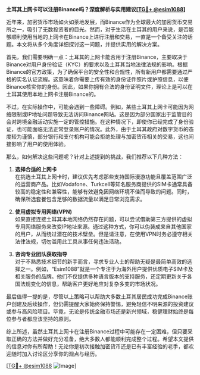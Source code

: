 **土耳其上网卡可以注册Binance吗？深度解析与实用建议[[TG💪+ @esim1088](https://t.me/s/esim1088)]**

近年来，加密货币市场如火如荼地发展，而Binance作为全球最大的加密货币交易所之一，吸引了无数投资者的目光。然而，对于生活在土耳其的用户来说，是否能够顺利使用当地的上网卡在Binance上进行注册和交易，一直是一个备受关注的话题。本文将从多个角度详细探讨这一问题，并提供实用的解决方案。

首先，我们需要明确一点：土耳其的上网卡能否用于注册Binance，主要取决于Binance对用户身份验证（KYC）的要求以及土耳其当地法律法规的影响。根据Binance的官方政策，为了确保平台的安全性和合规性，所有新用户都需要通过严格的实名认证流程。这意味着你需要上传有效的身份证件照片或护照信息，以便Binance核实你的身份。因此，如果你拥有合法的身份证明文件，理论上是可以在土耳其使用本地上网卡注册Binance的。

不过，在实际操作中，可能会遇到一些障碍。例如，某些土耳其上网卡可能因为网络限制或IP地址问题导致无法访问Binance网站。这是因为部分国家出于监管目的会对跨境金融活动实施一定的管控措施。在这种情况下，即使你已经完成了身份验证，也可能面临无法正常登录账户的情况。此外，由于土耳其政府对数字货币的态度较为谨慎，部分银行和支付机构可能会拒绝处理与加密货币相关的交易，这也间接影响了用户的使用体验。

那么，如何解决这些问题呢？针对上述提到的挑战，我们推荐以下几种方法：

1. **选择合适的上网卡**  
   在挑选土耳其上网卡时，建议优先考虑那些支持国际漫游功能且覆盖范围广泛的运营商产品。比如Vodafone、Turkcell等知名服务商提供的SIM卡通常具备较高的稳定性和兼容性，能够有效避免因网络环境不佳而导致的问题。同时，确保所选套餐包含足够的数据流量以满足日常浏览需求。

2. **使用虚拟专用网络(VPN)**  
   如果直接连接土耳其本地网络仍然存在问题，可以尝试借助第三方提供的虚拟专用网络服务来改变IP地址来源。通过这种方式，你可以伪装成来自其他国家的用户，从而绕过潜在的技术壁垒。但是请注意，在使用VPN时务必遵守相关法律法规，切勿滥用此工具从事任何违法活动。

3. **咨询专业团队获取指导**  
   对于不熟悉技术细节的新手而言，寻求专业人士的帮助无疑是最简单高效的选择之一。例如，“Esim1088”就是一个专注于为海外用户提供优质电子SIM卡及相关服务的品牌。他们不仅提供多种语言版本的支持服务，还定期更新关于各国法规变化的信息，帮助客户更好地应对复杂多变的市场状况。

最后值得一提的是，尽管以上策略可以帮助大多数土耳其居民成功完成Binance账户创建及后续操作，但仍需提醒大家始终保持警惕，避免轻信不明来源的投资建议或参与高风险项目。毕竟，无论是传统金融市场还是新兴领域，稳健理财始终是每位参与者都应该坚持的原则。

综上所述，虽然土耳其上网卡在注册Binance过程中可能存在一定困难，但只要采取正确的方法并做好充分准备，绝大多数人都能顺利完成整个过程。希望本文提供的信息对你有所帮助！无论你是初次接触加密货币还是已有丰富经验的老手，都欢迎随时加入讨论区分享你的观点与经历。

[[TG💪+ @esim1088](https://t.me/s/esim1088) ![Image](https://i.postimg.cc/4NQfJmqS/Snipaste-2025-05-13-00-14-12.png)]